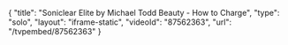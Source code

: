 {
    "title": "Soniclear Elite by Michael Todd Beauty - How to Charge",
    "type": "solo",
    "layout": "iframe-static",
    "videoId": "87562363",
    "url": "\/tvpembed\/87562363"
}